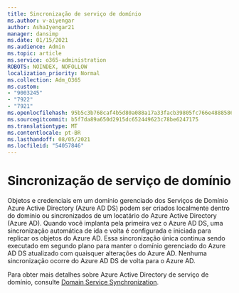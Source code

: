 ```yaml
---
title: Sincronização de serviço de domínio
ms.author: v-aiyengar
author: AshaIyengar21
manager: dansimp
ms.date: 01/15/2021
ms.audience: Admin
ms.topic: article
ms.service: o365-administration
ROBOTS: NOINDEX, NOFOLLOW
localization_priority: Normal
ms.collection: Adm_O365
ms.custom:
- "9003245"
- "7922"
- "7921"
ms.openlocfilehash: 95b5c3b768caf4b5d80a088a17a33facb39805fc766e4888586ae052d91681e3
ms.sourcegitcommit: b5f7da89a650d2915dc652449623c78be6247175
ms.translationtype: MT
ms.contentlocale: pt-BR
ms.lasthandoff: 08/05/2021
ms.locfileid: "54057846"
---
```

# <a name="domain-service-synchronization"></a>Sincronização de serviço de domínio

Objetos e credenciais em um domínio gerenciado dos Serviços de Domínio Azure Active Directory (Azure AD DS) podem ser criados localmente dentro do domínio ou sincronizados de um locatário do Azure Active Directory (Azure AD). Quando você implanta pela primeira vez o Azure AD DS, uma sincronização automática de ida e volta é configurada e iniciada para replicar os objetos do Azure AD. Essa sincronização única continua sendo executado em segundo plano para manter o domínio gerenciado do Azure AD DS atualizado com quaisquer alterações do Azure AD. Nenhuma sincronização ocorre do Azure AD DS de volta para o Azure AD.

Para obter mais detalhes sobre Azure Active Directory de serviço de domínio, consulte [Domain Service Synchronization](https://docs.microsoft.com/azure/active-directory-domain-services/synchronization). 
